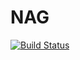 # NAG

[![Build Status](https://travis-ci.org/StefanKarpinski/NAG.jl.svg?branch=master)](https://travis-ci.org/StefanKarpinski/NAG.jl)

